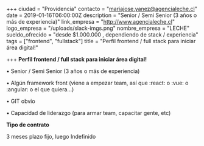 +++
ciudad = "Providencia"
contacto = "mariajose.yanez@agencialeche.cl"
date = 2019-01-16T06:00:00Z
description = "Senior / Semi Senior (3 años o más de experiencia)"
link_empresa = "http://www.agencialeche.cl"
logo_empresa = "/uploads/slack-imgs.png"
nombre_empresa = "LECHE"
sueldo_ofrecido = "desde $1.000.000 , dependiendo de stack / experiencia"
tags = ["frontend", "fullstack"]
title = "Perfil frontend / full stack para iniciar área digital!"

+++
**Perfil frontend / full stack para iniciar área digital!**

• Senior / Semi Senior (3 años o más de experiencia)

• Algún framework front (viene a empezar team, así que :react: o :vue: o :angular: o el que quiera...)

• GIT obvio

• Capacidad de liderazgo (para armar team, capacitar gente, etc)

**Tipo de contrato**

3 meses plazo fijo, luego Indefinido